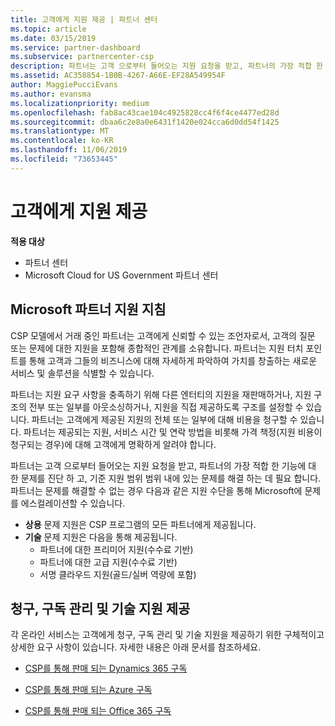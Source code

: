 ```yaml
---
title: 고객에게 지원 제공 | 파트너 센터
ms.topic: article
ms.date: 03/15/2019
ms.service: partner-dashboard
ms.subservice: partnercenter-csp
description: 파트너는 고객 으로부터 들어오는 지원 요청을 받고, 파트너의 가장 적합 한 기능에 대 한 문제를 진단 하 고, 기준 지원 범위 범위 내에 있는 문제를 해결 하는 데 필요 합니다.
ms.assetid: AC358854-1B0B-4267-A66E-EF28A549954F
author: MaggiePucciEvans
ms.author: evansma
ms.localizationpriority: medium
ms.openlocfilehash: fab8ac43cae104c4925828cc4f6f4ce4477ed28d
ms.sourcegitcommit: dbaa6c2e8a0e6431f1420e024cca6d0dd54f1425
ms.translationtype: MT
ms.contentlocale: ko-KR
ms.lasthandoff: 11/06/2019
ms.locfileid: "73653445"
---
```

# <a name="providing-support-to-your-customers"></a>고객에게 지원 제공

**적용 대상**

-  파트너 센터
-  Microsoft Cloud for US Government 파트너 센터


## <a name="microsoft-partner-support-guidance"></a>Microsoft 파트너 지원 지침

CSP 모델에서 거래 중인 파트너는 고객에게 신뢰할 수 있는 조언자로서, 고객의 질문 또는 문제에 대한 지원을 포함해 종합적인 관계를 소유합니다. 파트너는 지원 터치 포인트를 통해 고객과 그들의 비즈니스에 대해 자세하게 파악하여 가치를 창출하는 새로운 서비스 및 솔루션을 식별할 수 있습니다.

파트너는 지원 요구 사항을 충족하기 위해 다른 엔터티의 지원을 재판매하거나, 지원 구조의 전부 또는 일부를 아웃소싱하거나, 지원을 직접 제공하도록 구조를 설정할 수 있습니다.  파트너는 고객에게 제공된 지원의 전체 또는 일부에 대해 비용을 청구할 수 있습니다. 파트너는 제공되는 지원, 서비스 시간 및 연락 방법을 비롯해 가격 책정(지원 비용이 청구되는 경우)에 대해 고객에게 명확하게 알려야 합니다. 

파트너는 고객 으로부터 들어오는 지원 요청을 받고, 파트너의 가장 적합 한 기능에 대 한 문제를 진단 하 고, 기준 지원 범위 범위 내에 있는 문제를 해결 하는 데 필요 합니다. 파트너는 문제를 해결할 수 없는 경우 다음과 같은 지원 수단을 통해 Microsoft에 문제를 에스컬레이션할 수 있습니다.

- **상용** 문제 지원은 CSP 프로그램의 모든 파트너에게 제공됩니다.
-   **기술** 문제 지원은 다음을 통해 제공됩니다.
    -   파트너에 대한 프리미어 지원(수수료 기반)
    -   파트너에 대한 고급 지원(수수료 기반)
    -   서명 클라우드 지원(골드/실버 역량에 포함)

## <a name="providing-billing-subscription-management-and-technical-support"></a>청구, 구독 관리 및 기술 지원 제공 

각 온라인 서비스는 고객에게 청구, 구독 관리 및 기술 지원을 제공하기 위한 구체적이고 상세한 요구 사항이 있습니다. 자세한 내용은 아래 문서를 참조하세요.

-   [CSP를 통해 판매 되는 Dynamics 365 구독](https://www.microsoftpartnercommunity.com/t5/CSP/Microsoft-Partner-Support-Guidance/m-p/5262#M30)

-   [CSP를 통해 판매 되는 Azure 구독](https://www.microsoftpartnercommunity.com/t5/CSP/Microsoft-Partner-Support-Guidance/m-p/5263#M31)

-   [CSP를 통해 판매 되는 Office 365 구독](https://www.microsoftpartnercommunity.com/t5/CSP/Microsoft-Partner-Support-Guidance/m-p/5264#M32)



 

 



